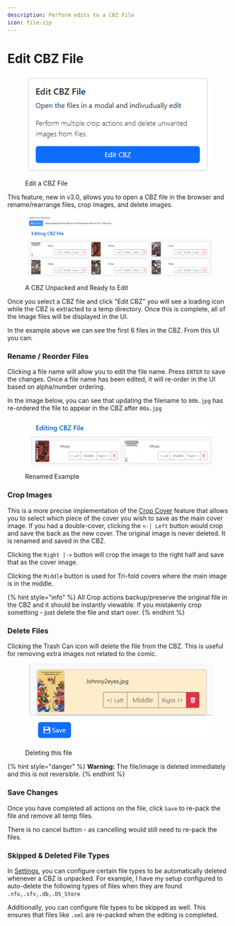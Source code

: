 ```yaml
---
description: Perform edits to a CBZ File
icon: file-zip
---
```


# Edit CBZ File

<figure><img src="../../.gitbook/assets/Screenshot 2025-05-28 121745.png" alt=""><figcaption><p>Edit a CBZ File</p></figcaption></figure>

This feature, new in v3.0, allows you to open a CBZ file in the browser and rename/rearrange files, crop images, and delete images.

<figure><img src="../../.gitbook/assets/Screenshot 2025-05-28 122156.png" alt=""><figcaption><p>A CBZ Unpacked and Ready to Edit</p></figcaption></figure>

Once you select a CBZ file and click "Edit CBZ"  you will see a loading icon while the CBZ is extracted to a temp directory. Once this is complete, all of the image files will be displayed in the UI.

In the example above we can see the first 6 files in the CBZ. From this UI you can:

### Rename / Reorder Files

Clicking a file name will allow you to edit the file name. Press `ENTER` to save the changes. Once a file name has been edited, it will re-order in the UI based on alpha/number ordering.

In the image below, you can see that updating the filename to `00b.jpg` has re-ordered the file to appear in the CBZ after `00a.jpg`

<figure><img src="../../.gitbook/assets/Screenshot 2025-05-28 122227.png" alt=""><figcaption><p>Renamed Example</p></figcaption></figure>

### Crop Images

This is a more precise implementation of the [Crop Cover](editor-2.md) feature that allows you to select which piece of the cover you wish to save as the main cover image. If you had a double-cover, clicking the `<-| Left` button would crop and save the back as the new cover. The original image is never deleted. It is renamed and saved in the CBZ.

Clicking the `Right |->` button will crop the image to the right half and save that as the cover image.

Clicking the `Middle` button is used for Tri-fold covers where the main image is in the middle.

{% hint style="info" %}
All Crop actions backup/preserve the original file in the CBZ and it should be instantly viewable. If you mistakenly crop something - just delete the file and start over.
{% endhint %}

### Delete Files

Clicking the Trash Can icon will delete the file from the CBZ. This is useful for removing extra images not related to the comic.

<figure><img src="../../.gitbook/assets/Screenshot 2025-05-28 122248.png" alt=""><figcaption><p>Deleting this file</p></figcaption></figure>

{% hint style="danger" %}
**Warning:** The file/image is deleted immediately and this is not reversible.
{% endhint %}

### Save Changes

Once you have completed all actions on the file, click `Save` to re-pack the file and remove all temp files.

There is no cancel button - as cancelling would still need to re-pack the files.

### Skipped & Deleted File Types

In [Settings](../app-settings/integrations-1.md), you can configure certain file types to be automatically deleted whenever a CBZ is unpacked. For example, I have my setup configured to auto-delete the following types of files when they are found `.nfo,.sfv,.db,.DS_Store`

Additionally, you can configure file types to be skipped as well. This ensures that files like `.xml` are re-packed when the editing is completed.
